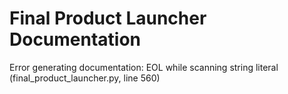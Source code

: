 # Final Product Launcher Documentation

Error generating documentation: EOL while scanning string literal (final_product_launcher.py, line 560)